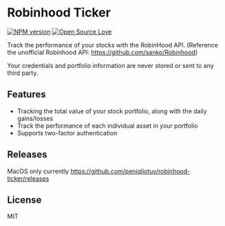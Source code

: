 # Robinhood Ticker


[![NPM version](https://badge.fury.io/js/badge-list.svg)](http://badge.fury.io/js/badge-list)
[![Open Source Love](https://badges.frapsoft.com/os/mit/mit.svg?v=102)](https://github.com/ellerbrock/open-source-badge/)

Track the performance of your stocks with the RobinHood API.
(Reference the unofficial Robinhood API: https://github.com/sanko/Robinhood)

Your credentials and portfolio information are never stored or sent to any third party.
## Features
- Tracking the total value of your stock portfolio, along with the daily gains/losses
- Track the performance of each individual asset in your portfolio
- Supports two-factor authentication
## Releases
MacOS only currently
https://github.com/peniqliotuv/robinhood-ticker/releases

## License
MIT
